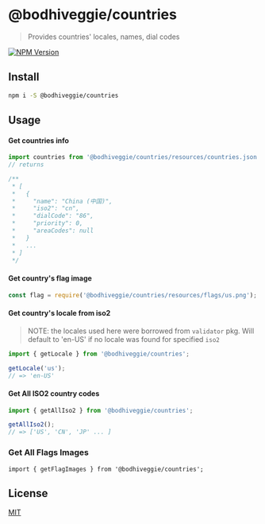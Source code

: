 # @bodhiveggie/countries

> Provides countries' locales, names, dial codes

[![NPM Version][npm-image]][npm-url]

## Install

```bash
npm i -S @bodhiveggie/countries
```

## Usage

#### Get countries info

```js
import countries from '@bodhiveggie/countries/resources/countries.json';
// returns

/**
 * [
 *   {
 *     "name": "China (中国)",
 *     "iso2": "cn",
 *     "dialCode": "86",
 *     "priority": 0,
 *     "areaCodes": null
 *   }
 *   ...
 * ]
 */
```

#### Get country's flag image
```js
const flag = require('@bodhiveggie/countries/resources/flags/us.png');
```

#### Get country's locale from iso2
> NOTE: the locales used here were borrowed from ```validator``` pkg.
> Will default to 'en-US' if no locale was found for specified ```iso2```

```js
import { getLocale } from '@bodhiveggie/countries';

getLocale('us');
// => 'en-US'
```

#### Get All ISO2 country codes
```js
import { getAllIso2 } from '@bodhiveggie/countries';

getAllIso2();
// => ['US', 'CN', 'JP' ... ]
```

### Get All Flags Images
```
import { getFlagImages } from '@bodhiveggie/countries';
```

## License

[MIT](http://vjpr.mit-license.org)

[npm-image]: https://img.shields.io/npm/v/@bodhiveggie/countries.svg
[npm-url]: https://npmjs.org/package/@bodhiveggie/countries

